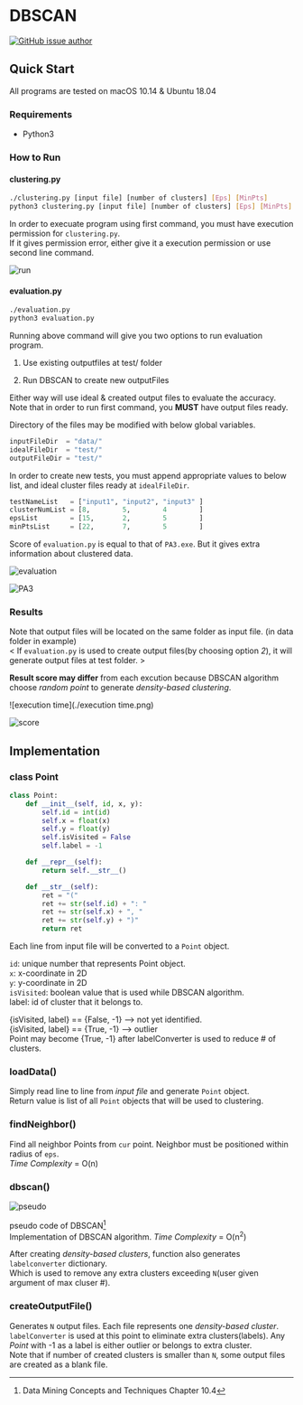 # DBSCAN

[![GitHub issue author](https://img.shields.io/badge/author-Dae%20In%20Lee-blue.svg)](https://github.com/lazyren)



## Quick Start

All programs are tested on macOS 10.14 & Ubuntu 18.04<br>

### Requirements

* Python3

### How to Run

#### clustering.py

```bash
./clustering.py [input file] [number of clusters] [Eps] [MinPts]
python3 clustering.py [input file] [number of clusters] [Eps] [MinPts]
```

In order to execuate program using first command, you must have execution permission for `clustering.py`.<br>If it gives permission error, either give it a execution permission or use second line command.<br>

![run](./assets/run.png)

#### evaluation.py

```bash
./evaluation.py
python3 evaluation.py
```

Running above command will give you two options to run evaluation program.

1. Use existing outputfiles at test/ folder

2. Run DBSCAN to create new outputFiles

Either way will use ideal & created output files to evaluate the accuracy.<br>Note that in order to run first command, you **MUST** have output files ready.

Directory of the files may be modified with below global variables.

```python
inputFileDir  = "data/"
idealFileDir  = "test/"
outputFileDir = "test/"
```

In order to create new tests, you must append appropriate values to below list, and ideal cluster files ready at `idealFileDir`.

```python
testNameList   = ["input1", "input2", "input3" ]
clusterNumList = [8,        5,        4        ]
epsList        = [15,       2,        5        ]
minPtsList     = [22,       7,        5        ]
```



Score of `evaluation.py` is equal to that of `PA3.exe`. But it gives extra information about clustered data.

![evaluation](./evaluation.png)

![PA3](./PA3.png)



### Results

Note that output files will be located on the same folder as input file. (in data folder in example)<br>< If `evaluation.py` is used to create output files(by choosing option *2*), it will generate output files at test folder. >

**Result score may differ** from each excution because DBSCAN algorithm choose *random point* to generate *density-based clustering*.

![execution time](./execution time.png)

![score](./score.png)

## Implementation

### class Point

```python
class Point:
    def __init__(self, id, x, y):
        self.id = int(id)
        self.x = float(x)
        self.y = float(y)
        self.isVisited = False
        self.label = -1

    def __repr__(self):
        return self.__str__()

    def __str__(self):
        ret = "("
        ret += str(self.id) + ": "
        ret += str(self.x) + ", "
        ret += str(self.y) + ")"
        return ret
```

Each line from input file will be converted to a `Point` object.<br>

`id`: unique number that represents Point object.<br>`x`: x-coordinate in 2D<br>`y`: y-coordinate in 2D<br>`isVisited`: boolean value that is used while DBSCAN algorithm.<br>label: id of cluster that it belongs to.<br>

{isVisited, label} == {False, -1} --> not yet identified.<br>{isVisited, label} == {True, -1} --> outlier<br>Point may become {True, -1} after labelConverter is used to reduce # of clusters.



### loadData()

Simply read line to line from *input file* and generate `Point` object.<br>Return value is list of all `Point` objects that will be used to clustering.



### findNeighbor()

Find all neighbor Points from `cur` point. Neighbor must be positioned within radius of `eps`.<br>*Time Complexity* = O(n)



### dbscan()

![pseudo](./assets/pseudo.png)

pseudo code of DBSCAN[^1]<br>Implementation of DBSCAN algorithm. *Time Complexity* = O(n<sup>2</sup>)<br>

After creating *density-based clusters*, function also generates `labelconverter` dictionary.<br>Which is used to remove any extra clusters exceeding `N`(user given argument of max cluser #).<br>



### createOutputFile()

Generates `N` output files. Each file represents one *density-based cluster*.<br>`labelConverter` is used at this point to eliminate extra clusters(labels). Any *Point* with -1 as a label is either outlier or belongs to extra cluster.<br>Note that if number of created clusters is smaller than `N`, some output files are created as a blank file.

[^1]: Data Mining Concepts and Techniques Chapter 10.4